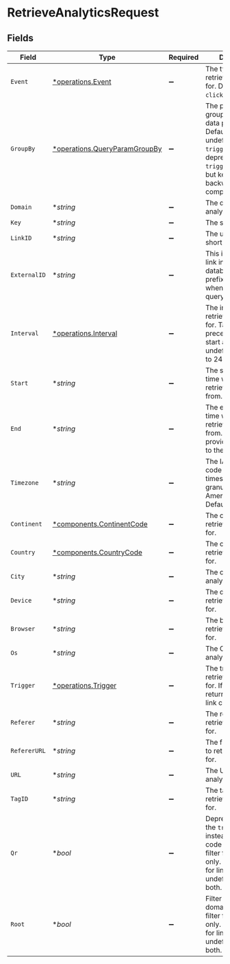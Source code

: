 # RetrieveAnalyticsRequest


## Fields

| Field                                                                                                                                                                                    | Type                                                                                                                                                                                     | Required                                                                                                                                                                                 | Description                                                                                                                                                                              | Example                                                                                                                                                                                  |
| ---------------------------------------------------------------------------------------------------------------------------------------------------------------------------------------- | ---------------------------------------------------------------------------------------------------------------------------------------------------------------------------------------- | ---------------------------------------------------------------------------------------------------------------------------------------------------------------------------------------- | ---------------------------------------------------------------------------------------------------------------------------------------------------------------------------------------- | ---------------------------------------------------------------------------------------------------------------------------------------------------------------------------------------- |
| `Event`                                                                                                                                                                                  | [*operations.Event](../../models/operations/event.md)                                                                                                                                    | :heavy_minus_sign:                                                                                                                                                                       | The type of event to retrieve analytics for. Defaults to `clicks`.                                                                                                                       |                                                                                                                                                                                          |
| `GroupBy`                                                                                                                                                                                | [*operations.QueryParamGroupBy](../../models/operations/queryparamgroupby.md)                                                                                                            | :heavy_minus_sign:                                                                                                                                                                       | The parameter to group the analytics data points by. Defaults to `count` if undefined. Note that `trigger` is deprecated (use `triggers` instead), but kept for backwards compatibility. |                                                                                                                                                                                          |
| `Domain`                                                                                                                                                                                 | **string*                                                                                                                                                                                | :heavy_minus_sign:                                                                                                                                                                       | The domain to filter analytics for.                                                                                                                                                      |                                                                                                                                                                                          |
| `Key`                                                                                                                                                                                    | **string*                                                                                                                                                                                | :heavy_minus_sign:                                                                                                                                                                       | The short link slug.                                                                                                                                                                     |                                                                                                                                                                                          |
| `LinkID`                                                                                                                                                                                 | **string*                                                                                                                                                                                | :heavy_minus_sign:                                                                                                                                                                       | The unique ID of the short link on Dub.                                                                                                                                                  |                                                                                                                                                                                          |
| `ExternalID`                                                                                                                                                                             | **string*                                                                                                                                                                                | :heavy_minus_sign:                                                                                                                                                                       | This is the ID of the link in the your database. Must be prefixed with 'ext_' when passed as a query parameter.                                                                          |                                                                                                                                                                                          |
| `Interval`                                                                                                                                                                               | [*operations.Interval](../../models/operations/interval.md)                                                                                                                              | :heavy_minus_sign:                                                                                                                                                                       | The interval to retrieve analytics for. Takes precedence over start and end. If undefined, defaults to 24h.                                                                              |                                                                                                                                                                                          |
| `Start`                                                                                                                                                                                  | **string*                                                                                                                                                                                | :heavy_minus_sign:                                                                                                                                                                       | The start date and time when to retrieve analytics from.                                                                                                                                 |                                                                                                                                                                                          |
| `End`                                                                                                                                                                                    | **string*                                                                                                                                                                                | :heavy_minus_sign:                                                                                                                                                                       | The end date and time when to retrieve analytics from. If not provided, defaults to the current date.                                                                                    |                                                                                                                                                                                          |
| `Timezone`                                                                                                                                                                               | **string*                                                                                                                                                                                | :heavy_minus_sign:                                                                                                                                                                       | The IANA time zone code for aligning timeseries granularity (e.g. America/New_York). Defaults to UTC.                                                                                    | America/New_York                                                                                                                                                                         |
| `Continent`                                                                                                                                                                              | [*components.ContinentCode](../../models/components/continentcode.md)                                                                                                                    | :heavy_minus_sign:                                                                                                                                                                       | The continent to retrieve analytics for.                                                                                                                                                 |                                                                                                                                                                                          |
| `Country`                                                                                                                                                                                | [*components.CountryCode](../../models/components/countrycode.md)                                                                                                                        | :heavy_minus_sign:                                                                                                                                                                       | The country to retrieve analytics for.                                                                                                                                                   |                                                                                                                                                                                          |
| `City`                                                                                                                                                                                   | **string*                                                                                                                                                                                | :heavy_minus_sign:                                                                                                                                                                       | The city to retrieve analytics for.                                                                                                                                                      | New York                                                                                                                                                                                 |
| `Device`                                                                                                                                                                                 | **string*                                                                                                                                                                                | :heavy_minus_sign:                                                                                                                                                                       | The device to retrieve analytics for.                                                                                                                                                    | Desktop                                                                                                                                                                                  |
| `Browser`                                                                                                                                                                                | **string*                                                                                                                                                                                | :heavy_minus_sign:                                                                                                                                                                       | The browser to retrieve analytics for.                                                                                                                                                   | Chrome                                                                                                                                                                                   |
| `Os`                                                                                                                                                                                     | **string*                                                                                                                                                                                | :heavy_minus_sign:                                                                                                                                                                       | The OS to retrieve analytics for.                                                                                                                                                        | Windows                                                                                                                                                                                  |
| `Trigger`                                                                                                                                                                                | [*operations.Trigger](../../models/operations/trigger.md)                                                                                                                                | :heavy_minus_sign:                                                                                                                                                                       | The trigger to retrieve analytics for. If undefined, return both QR and link clicks.                                                                                                     |                                                                                                                                                                                          |
| `Referer`                                                                                                                                                                                | **string*                                                                                                                                                                                | :heavy_minus_sign:                                                                                                                                                                       | The referer to retrieve analytics for.                                                                                                                                                   | google.com                                                                                                                                                                               |
| `RefererURL`                                                                                                                                                                             | **string*                                                                                                                                                                                | :heavy_minus_sign:                                                                                                                                                                       | The full referer URL to retrieve analytics for.                                                                                                                                          | https://dub.co/blog                                                                                                                                                                      |
| `URL`                                                                                                                                                                                    | **string*                                                                                                                                                                                | :heavy_minus_sign:                                                                                                                                                                       | The URL to retrieve analytics for.                                                                                                                                                       |                                                                                                                                                                                          |
| `TagID`                                                                                                                                                                                  | **string*                                                                                                                                                                                | :heavy_minus_sign:                                                                                                                                                                       | The tag ID to retrieve analytics for.                                                                                                                                                    |                                                                                                                                                                                          |
| `Qr`                                                                                                                                                                                     | **bool*                                                                                                                                                                                  | :heavy_minus_sign:                                                                                                                                                                       | Deprecated. Use the `trigger` field instead. Filter for QR code scans. If true, filter for QR codes only. If false, filter for links only. If undefined, return both.                    |                                                                                                                                                                                          |
| `Root`                                                                                                                                                                                   | **bool*                                                                                                                                                                                  | :heavy_minus_sign:                                                                                                                                                                       | Filter for root domains. If true, filter for domains only. If false, filter for links only. If undefined, return both.                                                                   |                                                                                                                                                                                          |